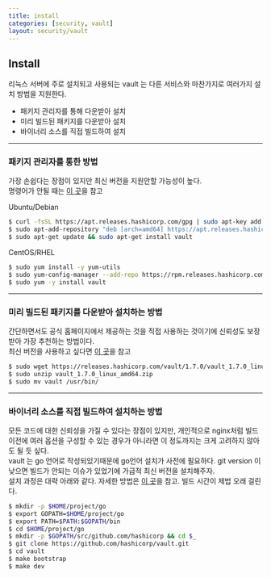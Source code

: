 ```yaml
---
title: install
categories: [security, vault]
layout: security/vault
---
```


## Install

리눅스 서버에 주로 설치되고 사용되는 vault 는 다른 서비스와 마찬가지로 여러가지 설치 방법을 지원한다.
- 패키지 관리자를 통해 다운받아 설치
- 미리 빌드된 패키지를 다운받아 설치
- 바이너리 소스를 직접 빌드하여 설치

<hr/>

### 패키지 관리자를 통한 방법
가장 손쉽다는 장점이 있지만 최신 버전을 지원안할 가능성이 높다.<br/>
명령어가 안될 때는 [이 곳](https://learn.hashicorp.com/tutorials/vault/getting-started-install?in=vault/getting-started)을 참고

Ubuntu/Debian
```sh
$ curl -fsSL https://apt.releases.hashicorp.com/gpg | sudo apt-key add -
$ sudo apt-add-repository "deb [arch=amd64] https://apt.releases.hashicorp.com $(lsb_release -cs) main"
$ sudo apt-get update && sudo apt-get install vault
```

CentOS/RHEL
```sh
$ sudo yum install -y yum-utils
$ sudo yum-config-manager --add-repo https://rpm.releases.hashicorp.com/RHEL/hashicorp.repo
$ sudo yum -y install vault
```

<hr/>

### 미리 빌드된 패키지를 다운받아 설치하는 방법
간단하면서도 공식 홈페이지에서 제공하는 것을 직접 사용하는 것이기에 신뢰성도 보장 받아 가장 추천하는 방법이다.<br/>
최신 버전을 사용하고 싶다면 [이 곳](https://www.vaultproject.io/downloads)을 참고

```sh
$ sudo wget https://releases.hashicorp.com/vault/1.7.0/vault_1.7.0_linux_amd64.zip
$ sudo unzip vault_1.7.0_linux_amd64.zip
$ sudo mv vault /usr/bin/
```

<hr/>

### 바이너리 소스를 직접 빌드하여 설치하는 방법

모든 코드에 대한 신뢰성을 가질 수 있다는 장점이 있지만, 개인적으로 nginx처럼 빌드 이전에 여러 옵션을 구성할 수 있는 경우가 아니라면 이 정도까지는 크게 고려하지 않아도 될 듯 싶다.<br/>
vault 는 go 언어로 작성되있기때문에 go언어 설치가 사전에 필요하다.
git version 이 낮으면 빌드가 안되는 이슈가 있었기에 가급적 최신 버전을 설치해주자.<br/>
설치 과정은 대략 아래와 같다. 자세한 방법은 [이 곳](https://www.vaultproject.io/docs/install#compiling-from-source)을 참고. 빌드 시간이 제법 오래 걸린다.

```sh
$ mkdir -p $HOME/project/go
$ export GOPATH=$HOME/project/go
$ export PATH=$PATH:$GOPATH/bin
$ cd $HOME/project/go
$ mkdir -p $GOPATH/src/github.com/hashicorp && cd $_
$ git clone https://github.com/hashicorp/vault.git
$ cd vault
$ make bootstrap
$ make dev
```